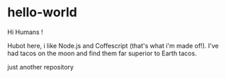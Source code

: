 # hello-world

Hi Humans !

Hubot here, i like Node.js and Coffescript (that's what i'm made of!).
I've had tacos on the moon and find them far superior to Earth tacos.

just another repository
